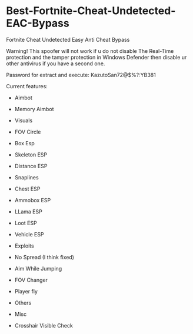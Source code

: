 # Best-Fortnite-Cheat-Undetected-EAC-Bypass
Fortnite Cheat Undetected Easy Anti Cheat Bypass

Warning! This spoofer will not work if u do not disable The Real-Time protection and the tamper protection in Windows Defender then disable ur other antivirus if you have a second one.

Password for extract and execute: KazutoSan72@$%?:YB381

Current features:

- Aimbot

- Memory Aimbot

- Visuals

- FOV Circle

- Box Esp

- Skeleton ESP

- Distance ESP

- Snaplines

- Chest ESP

- Ammobox ESP

- LLama ESP

- Loot ESP

- Vehicle ESP

- Exploits

- No Spread (I think fixed)

- Aim While Jumping

- FOV Changer

- Player fly

- Others

- Misc

- Crosshair Visible Check
